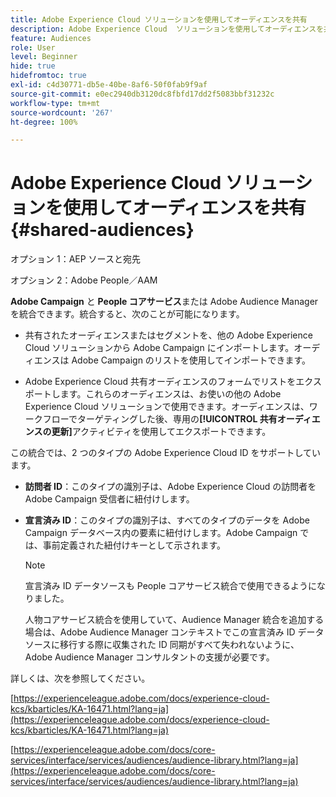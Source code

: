 ```yaml
---
title: Adobe Experience Cloud ソリューションを使用してオーディエンスを共有
description: Adobe Experience Cloud  ソリューションを使用してオーディエンスを共有する方法を学ぶ
feature: Audiences
role: User
level: Beginner
hide: true
hidefromtoc: true
exl-id: c4d30771-db5e-40be-8af6-50f0fab9f9af
source-git-commit: e0ec2940db3120dc8fbfd17dd2f5083bbf31232c
workflow-type: tm+mt
source-wordcount: '267'
ht-degree: 100%

---
```


# Adobe Experience Cloud ソリューションを使用してオーディエンスを共有{#shared-audiences}


オプション 1：AEP ソースと宛先

オプション 2：Adobe People／AAM

**Adobe Campaign** と **People コアサービス**&#x200B;または Adobe Audience Manager を統合できます。統合すると、次のことが可能になります。

* 共有されたオーディエンスまたはセグメントを、他の Adobe Experience Cloud ソリューションから Adobe Campaign にインポートします。オーディエンスは Adobe Campaign のリストを使用してインポートできます。

* Adobe Experience Cloud 共有オーディエンスのフォームでリストをエクスポートします。これらのオーディエンスは、お使いの他の Adobe Experience Cloud ソリューションで使用できます。オーディエンスは、ワークフローでターゲティングした後、専用の&#x200B;**[!UICONTROL 共有オーディエンスの更新]**&#x200B;アクティビティを使用してエクスポートできます。

この統合では、2 つのタイプの Adobe Experience Cloud ID をサポートしています。

* **訪問者 ID**：このタイプの識別子は、Adobe Experience Cloud の訪問者を Adobe Campaign 受信者に紐付けします。
* **宣言済み ID**：このタイプの識別子は、すべてのタイプのデータを Adobe Campaign データベース内の要素に紐付けします。Adobe Campaign では、事前定義された紐付けキーとして示されます。

  >[!NOTE]
  >
  > 宣言済み ID データソースも People コアサービス統合で使用できるようになりました。 
  >
  >人物コアサービス統合を使用していて、Audience Manager 統合を追加する場合は、Adobe Audience Manager コンテキストでこの宣言済み ID データソースに移行する際に収集された ID 同期がすべて失われないように、Adobe Audience Manager コンサルタントの支援が必要です。

詳しくは、次を参照してください。

[https://experienceleague.adobe.com/docs/experience-cloud-kcs/kbarticles/KA-16471.html?lang=ja](https://experienceleague.adobe.com/docs/experience-cloud-kcs/kbarticles/KA-16471.html?lang=ja)

[https://experienceleague.adobe.com/docs/core-services/interface/services/audiences/audience-library.html?lang=ja](https://experienceleague.adobe.com/docs/core-services/interface/services/audiences/audience-library.html?lang=ja)
